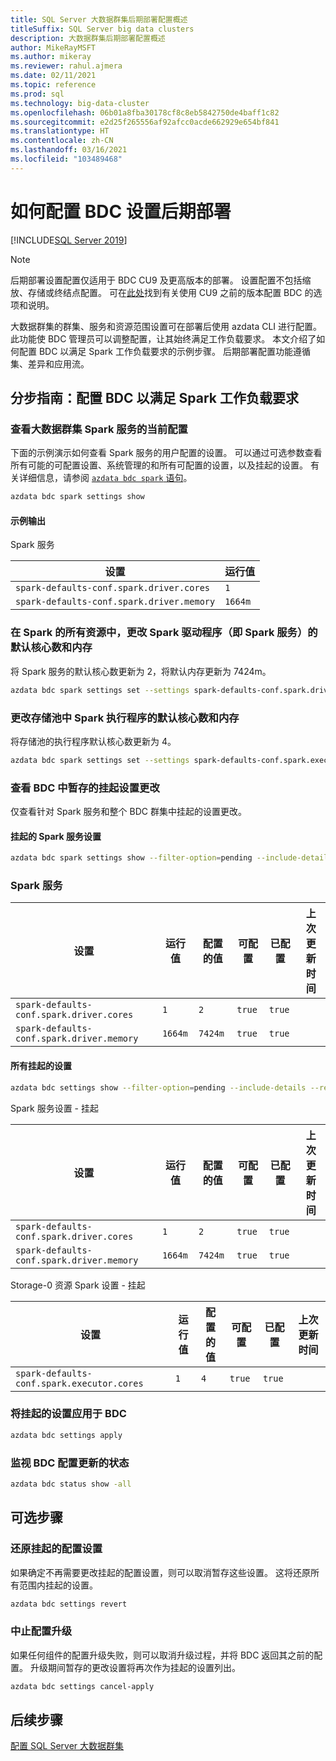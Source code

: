 ```yaml
---
title: SQL Server 大数据群集后期部署配置概述
titleSuffix: SQL Server big data clusters
description: 大数据群集后期部署配置概述
author: MikeRayMSFT
ms.author: mikeray
ms.reviewer: rahul.ajmera
ms.date: 02/11/2021
ms.topic: reference
ms.prod: sql
ms.technology: big-data-cluster
ms.openlocfilehash: 06b01a8fba30178cf8c8eb5842750de4baff1c82
ms.sourcegitcommit: e2d25f265556af92afcc0acde662929e654bf841
ms.translationtype: HT
ms.contentlocale: zh-CN
ms.lasthandoff: 03/16/2021
ms.locfileid: "103489468"
---
```

# <a name="how-to-configure-bdc-settings-post-deployment"></a>如何配置 BDC 设置后期部署

[!INCLUDE[SQL Server 2019](../includes/applies-to-version/sqlserver2019.md)]

> [!NOTE]
> 后期部署设置配置仅适用于 BDC CU9 及更高版本的部署。 设置配置不包括缩放、存储或终结点配置。 可在[此处](configure-bdc-pre-configuration.md)找到有关使用 CU9 之前的版本配置 BDC 的选项和说明。

大数据群集的群集、服务和资源范围设置可在部署后使用 azdata CLI 进行配置。 此功能使 BDC 管理员可以调整配置，让其始终满足工作负载要求。 本文介绍了如何配置 BDC 以满足 Spark 工作负载要求的示例步骤。 后期部署配置功能遵循集、差异和应用流。

## <a name="step-by-step-configure-bdc-to-meet-your-spark-workload-requirements"></a>分步指南：配置 BDC 以满足 Spark 工作负载要求

### <a name="view-the-current-configurations-of-the-big-data-cluster-spark-service"></a>查看大数据群集 Spark 服务的当前配置
下面的示例演示如何查看 Spark 服务的用户配置的设置。 可以通过可选参数查看所有可能的可配置设置、系统管理的和所有可配置的设置，以及挂起的设置。 有关详细信息，请参阅 [`azdata bdc spark` 语句](../azdata/reference/reference-azdata-bdc-spark-statement.md)。

```bash
azdata bdc spark settings show
```
#### <a name="sample-output"></a>示例输出
Spark 服务 

|设置|运行值|
| --- | --- |
|`spark-defaults-conf.spark.driver.cores`|`1` |
|`spark-defaults-conf.spark.driver.memory`|`1664m` |

### <a name="change-the-default-number-of-cores-and-memory-for-the-spark-driver-across-all-resources-with-spark-ie-for-the-spark-service"></a>在 Spark 的所有资源中，更改 Spark 驱动程序（即 Spark 服务）的默认核心数和内存
将 Spark 服务的默认核心数更新为 2，将默认内存更新为 7424m。

```bash
azdata bdc spark settings set --settings spark-defaults-conf.spark.driver.cores=2,spark-defaults-conf.spark.driver.memory=7424m
```

### <a name="change-the-default-number-of-cores-and-memory-for-the-spark-executors-in-the-storage-pool"></a>更改存储池中 Spark 执行程序的默认核心数和内存
将存储池的执行程序默认核心数更新为 4。

```bash
azdata bdc spark settings set --settings spark-defaults-conf.spark.executor.cores=4 --resource=storage-0
```

### <a name="view-the-pending-settings-changes-staged-in-the-bdc"></a>查看 BDC 中暂存的挂起设置更改
仅查看针对 Spark 服务和整个 BDC 群集中挂起的设置更改。

#### <a name="pending-spark-service-settings"></a>挂起的 Spark 服务设置
```bash
azdata bdc spark settings show --filter-option=pending --include-details
```

### <a name="spark-service"></a>Spark 服务

|设置|运行值|配置的值|可配置|已配置 |上次更新时间|
| --- | --- | --- | --- | --- | --- |
|`spark-defaults-conf.spark.driver.cores`|`1`| `2` | `true` | `true` |
|`spark-defaults-conf.spark.driver.memory`|`1664m`| `7424m` | `true` | `true` |

#### <a name="all-pending-settings"></a>所有挂起的设置
```bash
azdata bdc settings show --filter-option=pending --include-details --recursive
```

Spark 服务设置 - 挂起

|设置|运行值|配置的值|可配置|已配置|上次更新时间|
| --- | --- | --- | --- | --- | --- |
|`spark-defaults-conf.spark.driver.cores`|`1`| `2` | `true` | `true` |
|`spark-defaults-conf.spark.driver.memory`|`1664m`| `7424m` | `true` | `true` |

Storage-0 资源 Spark 设置 - 挂起

|设置|运行值|配置的值|可配置|已配置|上次更新时间|
| --- | --- | --- | --- | --- | --- |
|`spark-defaults-conf.spark.executor.cores`|`1`| `4` | `true` | `true` |

### <a name="apply-the-pending-settings-to-the-bdc"></a>将挂起的设置应用于 BDC

```bash
azdata bdc settings apply
```

### <a name="monitor-the-status-of-the-bdc-configuration-update"></a>监视 BDC 配置更新的状态

```bash
azdata bdc status show -all
```

## <a name="optional-steps"></a>可选步骤

### <a name="revert-pending-configuration-settings"></a>还原挂起的配置设置

如果确定不再需要更改挂起的配置设置，则可以取消暂存这些设置。 这将还原所有范围内挂起的设置。

```bash
azdata bdc settings revert
```

### <a name="abort-the-configuration-upgrade"></a>中止配置升级

如果任何组件的配置升级失败，则可以取消升级过程，并将 BDC 返回其之前的配置。 升级期间暂存的更改设置将再次作为挂起的设置列出。

```bash
azdata bdc settings cancel-apply
```

## <a name="next-steps"></a>后续步骤

[配置 SQL Server 大数据群集](configure-bdc-overview.md)
